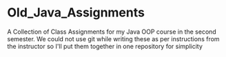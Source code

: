 # Old_Java_Assignments
A Collection of Class Assignments for my Java OOP course in the second semester.
We could not use git while writing these as per instructions from the instructor so I'll put them together in one repository for simplicity

